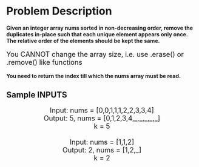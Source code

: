 # Problem Description
<b>
Given an integer array nums sorted in non-decreasing order, remove the duplicates in-place such that each unique element appears only once. The relative order of the elements should be kept the same.
</b>
<br>
<br>
<font size = "4">
You CANNOT change the array size, i.e. use .erase() or .remove() like functions
</font>

<br>
<br>
<b>
You need to return the index till which the nums array must be read.
</b>

## Sample INPUTS


<p align="center">
<font size=4">
Input: nums = [0,0,1,1,1,2,2,3,3,4]<br>
Output: 5, nums = [0,1,2,3,4,_,_,_,_,_]<br>
k = 5
<br><br>
Input: nums = [1,1,2]<br>
Output: 2, nums = [1,2,_]<br>
k = 2
<br><br>
